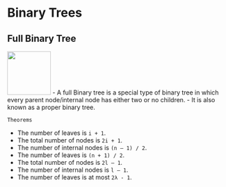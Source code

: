 # Binary Trees

## Full Binary Tree

<img src="https://cdn.programiz.com/sites/tutorial2program/files/full-binary-tree_0.png" width="100">
- A full Binary tree is a special type of binary tree in which every parent node/internal node has either two or no children.
- It is also known as a proper binary tree.

`Theorems`
- The number of leaves is `i + 1`.
- The total number of nodes is `2i + 1`.
- The number of internal nodes is `(n – 1) / 2`.
- The number of leaves is `(n + 1) / 2`.
- The total number of nodes is `2l – 1`.
- The number of internal nodes is `l – 1`.
- The number of leaves is at most `2λ - 1`.
